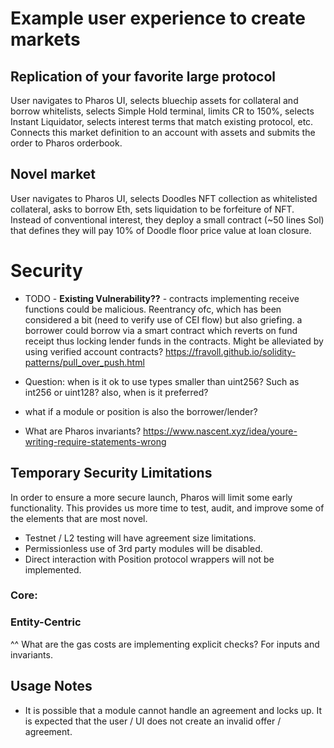 # Example user experience to create markets

## Replication of your favorite large protocol
User navigates to Pharos UI, selects bluechip assets for collateral and borrow whitelists, selects Simple Hold terminal, limits CR to 150%, selects Instant Liquidator, selects interest terms that match existing protocol, etc. Connects this market definition to an account with assets and submits the order to Pharos orderbook.

## Novel market
User navigates to Pharos UI, selects Doodles NFT collection as whitelisted collateral, asks to borrow Eth, sets liquidation to be forfeiture of NFT. Instead of conventional interest, they deploy a small contract (~50 lines Sol) that defines they will pay 10% of Doodle floor price value at loan closure.

# Security 

- TODO - **Existing Vulnerability??** - contracts implementing receive functions could be malicious. Reentrancy ofc, which
has been considered a bit (need to verify use of CEI flow) but also griefing. a borrower could borrow via a smart 
contract which reverts on fund receipt thus locking lender funds in the contracts. Might be alleviated by using verified
account contracts?
https://fravoll.github.io/solidity-patterns/pull_over_push.html

- Question: when is it ok to use types smaller than uint256? Such as int256 or uint128? also, when is it preferred?

- what if a module or position is also the borrower/lender?

- What are Pharos invariants?
https://www.nascent.xyz/idea/youre-writing-require-statements-wrong

## Temporary Security Limitations
In order to ensure a more secure launch, Pharos will limit some early functionality. This provides us more time to
test, audit, and improve some of the elements that are most novel.

- Testnet / L2 testing will have agreement size limitations.
- Permissionless use of 3rd party modules will be disabled.
- Direct interaction with Position protocol wrappers will not be implemented.

### Core: 

### Entity-Centric

^^ What are the gas costs are implementing explicit checks? For inputs and invariants. 


## Usage Notes
- It is possible that a module cannot handle an agreement and locks up. It is expected that the user / UI does
not create an invalid offer / agreement.